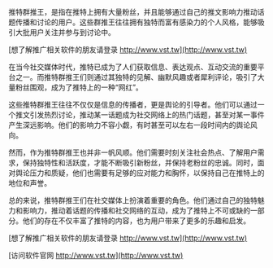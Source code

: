 推特群推王，是指在推特上拥有大量粉丝，并且能够通过自己的推文影响力推动话题传播和讨论的用户。这些群推王往往拥有独特而富有感染力的个人风格，能够吸引大批用户关注并参与到讨论中。

[想了解推广相关软件的朋友请登录 http://www.vst.tw](http://www.vst.tw)

在当今社交媒体时代，推特已成为了人们获取信息、表达观点、互动交流的重要平台之一。而推特群推王们则通过其独特的见解、幽默风趣或者犀利评论，吸引了大量粉丝围观，成为了推特上的一种“网红”。

这些推特群推王往往不仅仅是信息的传播者，更是舆论的引导者。他们可以通过一个推文引发热烈讨论，推动某一话题成为社交网络上的热门话题，甚至对某一事件产生深远影响。他们的影响力不容小觑，有时甚至可以左右一段时间内的舆论风向。

然而，作为推特群推王也并非一帆风顺。他们需要时刻关注社会热点、了解用户需求，保持独特性和活跃度，才能不断吸引新粉丝，并保持老粉丝的忠诚。同时，面对舆论压力和质疑，他们也需要有足够的应对能力和胸怀，以保持自己在推特上的地位和声誉。

总的来说，推特群推王们在社交媒体上扮演着重要的角色。他们通过自己的独特魅力和影响力，推动着话题的传播和社交网络的互动，成为了推特上不可或缺的一部分。他们的存在不仅丰富了推特的内容，也为用户带来了更多的乐趣和启发。

[想了解推广相关软件的朋友请登录 http://www.vst.tw](http://www.vst.tw)


[访问软件官网 http://www.vst.tw](http://www.vst.tw)
